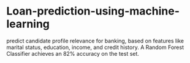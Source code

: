 # Loan-prediction-using-machine-learning
predict candidate profile relevance for banking, based on features like marital status, education, income, and credit history. A Random Forest Classifier achieves an 82% accuracy on the test set.

